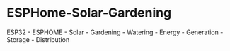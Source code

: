 # ESPHome-Solar-Gardening
 ESP32 - ESPHOME - Solar - Gardening - Watering - Energy - Generation - Storage - Distribution
